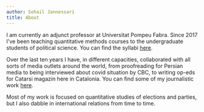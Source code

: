 ```yaml
---
author: Sohail Jannessari
title: About
---
```


I am currently an adjunct professor at Universitat Pompeu Fabra. Since 2017 I've been teaching quantitative methods courses to the undergraduate students of political science. You can find the syllabi [here](http://sohailjannessari.github.io/syllabi).

Over the last ten years I have, in different capacities, collaborated with all sorts of media outlets around the world, from proofreading for Persian media to being interviewed about covid situation by CBC, to writing op-eds for Catarsi magazin here in Catalonia. You can find some of my journalistic work [here](http://sohailjannessari.github.io/media).

Most of my work is focused on quantitative studies of elections and parties, but I also dabble in international relations from time to time.
